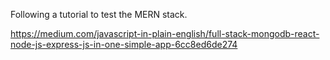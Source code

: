 Following a tutorial to test the MERN stack.

https://medium.com/javascript-in-plain-english/full-stack-mongodb-react-node-js-express-js-in-one-simple-app-6cc8ed6de274
